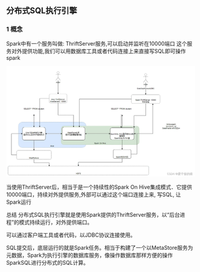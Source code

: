 ## 分布式SQL执行引擎

### 1 概念

Spark中有一个服务叫做: ThriftServer服务,可以启动并监听在10000端口
这个服务对外提供功能,我们可以用数据库工具或者代码连接上来直接写SQL即可操作spark

![请添加图片描述](../../../typoraDocs/typora-user-images/bbffa35580b84b173bfdba99dfa55f20.png)

当使用ThriftServer后，相当于是一个持续性的Spark On Hive集成模式．它提供10000端口，持续对外提供服务,外部可以通过这个端口连接上来, 写SQL, 让Spark运行

总结
分布式SQL执行引擎就是使用Spark提供的ThriftServer服务，以“后台进程”的模式持续运行，对外提供端口。

可以通过客户端工具或者代码，以JDBC协议连接使用。

SQL提交后，底层运行的就是Spark任务。相当于构建了一个以MetaStore服务为元数据，Spark为执行引擎的数据库服务，像操作数据库那样方便的操作SparkSQL进行分布式的SQL计算。
